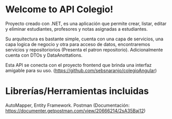 # Welcome to API Colegio!

Proyecto creado con .NET, es una aplicación que permite crear, listar, editar y eliminar estudiantes, profesores y notas asignadas a estudiantes.

Su arquitectura es bastante simple, cuenta con una capa de servicios, una capa logica de negocio y otra para acceso de datos, encontraremos servicios y repositoriorios (Presenta el patron repositorio). Adicionalmente cuenta con DTOs y DataAnottations.

Esta API se conecta con el proyecto frontend que brinda una interfaz amigable para su uso. (https://github.com/sebsnaranjo/colegioAngular) 

# Librerías/Herramientas incluidas

AutoMapper, Entity Framework.
Postman (Documentación: https://documenter.getpostman.com/view/20666214/2sA35Baj12)
